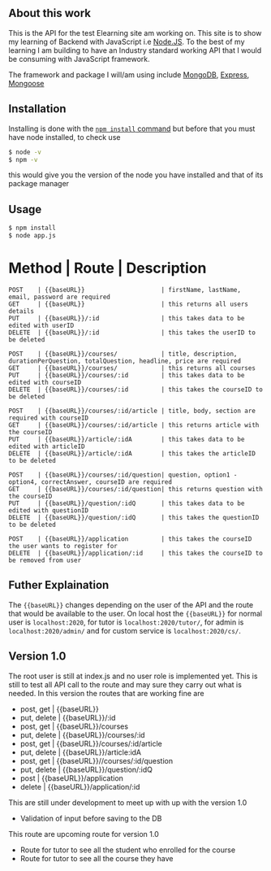 ## About this work

This is the API for the test Elearning site am working on. This site is to show my learning of Backend with JavaScript i.e [Node.JS](http://nodejs.org). To the best of my learning I am building to have an Industry standard working API that I would be consuming with JavaScript framework.

The framework and package I will/am using include [MongoDB](https://mongodb.com), [Express](https://expressjs.com), [Mongoose](https://mongoosejs.com)

## Installation

Installing is done with the [`npm install` command](https://docs.npmjs.com/getting-started/installing-npm-packages-locall) but before that you must have node installed, to check use
```bash
$ node -v
$ npm -v
```
this would give you the version of the node you have installed and that of its package manager

## Usage

```bash
$ npm install
$ node app.js
```

Method          | Route                     | Description
===================
    POST    | {{baseURL}}                     | firstName, lastName, email, password are required
    GET     | {{baseURL}}                     | this returns all users details
    PUT     | {{baseURL}}/:id                 | this takes data to be edited with userID
    DELETE  | {{baseURL}}/:id                 | this takes the userID to be deleted

    POST    | {{baseURL}}/courses/            | title, description, durationPerQuestion, totalQuestion, headline, price are required
    GET     | {{baseURL}}/courses/            | this returns all courses
    PUT     | {{baseURL}}/courses/:id         | this takes data to be edited with courseID
    DELETE  | {{baseURL}}/courses/:id         | this takes the courseID to be deleted

    POST    | {{baseURL}}/courses/:id/article | title, body, section are required with courseID
    GET     | {{baseURL}}/courses/:id/article | this returns article with the courseID
    PUT     | {{baseURL}}/article/:idA        | this takes data to be edited with articleID
    DELETE  | {{baseURL}}/article/:idA        | this takes the articleID to be deleted

    POST    | {{baseURL}}/courses/:id/question| question, option1 - option4, correctAnswer, courseID are required
    GET     | {{baseURL}}/courses/:id/question| this returns question with the courseID
    PUT     | {{baseURL}}/question/:idQ       | this takes data to be edited with questionID
    DELETE  | {{baseURL}}/question/:idQ       | this takes the questionID to be deleted

    POST    | {{baseURL}}/application         | this takes the courseID the user wants to register for
    DELETE  | {{baseURL}}/application/:id     | this takes the courseID to be removed from user

## Futher Explaination

The `{{baseURL}}` changes depending on the user of the API and the route that would be available to the user. On local host the `{{baseURL}}` for normal user is `localhost:2020`, for tutor is `localhost:2020/tutor/`, for admin is `localhost:2020/admin/` and for custom service is `localhost:2020/cs/`.

## Version 1.0

The root user is still at index.js and no user role is implemented yet. This is still to test all API call to the route and may sure they carry out what is needed. In this version the routes that are working fine are

* post, get | {{baseURL}}
* put, delete | {{baseURL}}/:id
* post, get | {{baseURL}}/courses
* put, delete | {{baseURL}}/courses/:id
* post, get | {{baseURL}}/courses/:id/article
* put, delete | {{baseURL}}/article:idA
* post, get | {{baseURL}}//courses/:id/question
* put, delete | {{baseURL}}/question/:idQ
* post      | {{baseURL}}/application
* delete    | {{baseURL}}/application/:id

This are still under development to meet up with up with the version 1.0
* Validation of input before saving to the DB

This route are upcoming route for version 1.0
* Route for tutor to see all the student who enrolled for the course
* Route for tutor to see all the course they have
